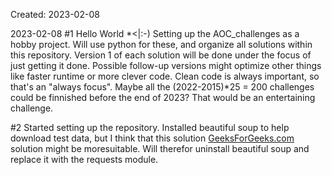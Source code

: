 Created: 2023-02-08

2023-02-08
#1 Hello World *<|:-)
Setting up the AOC_challenges as a hobby project. Will use python for these,
and organize all solutions within this repository. Version 1 of each solution
will be done under the focus of just getting it done. Possible follow-up
versions might optimize other things like faster runtime or more clever code.
Clean code is always important, so that's an "always focus". Maybe all the
(2022-2015)*25 = 200 challenges could be finnished before the end of 2023?
That would be an entertaining challenge.

#2 Started setting up the repository. Installed beautiful soup to help download
test data, but I think that this solution [GeeksForGeeks.com](https://www.geeksforgeeks.org/downloading-files-web-using-python/?ref=lbp)
solution might be moresuitable. Will therefor uninstall beautiful soup and
replace it with the requests module.